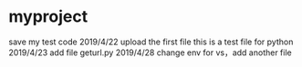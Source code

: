# myproject
save my test code
2019/4/22 upload the first file this is a test file for python 
2019/4/23 add file geturl.py
2019/4/28 change env for vs，add another file